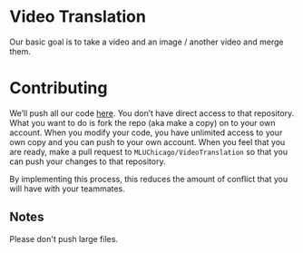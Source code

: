 # Video Translation

Our basic goal is to take a video and an image / another video and merge them.

# Contributing 

We’ll push all our code [here](https://github.com/MLUChicago/VideoTranslation). You don’t have direct access to that repository. What you want to do is fork the repo (aka make a copy) on to your own account. When you modify your code, you have unlimited access to your own copy and you can push to your own account. When you feel that you are ready, make a pull request to `MLUChicago/VideoTranslation` so that you can push your changes to that repository.

By implementing this process, this reduces the amount of conflict that you will have with your teammates.

## Notes
Please don't push large files.